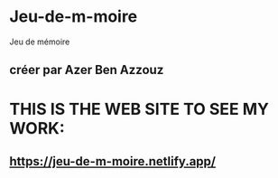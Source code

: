 # Jeu-de-m-moire
Jeu de mémoire
## créer par Azer Ben Azzouz 
# THIS IS THE WEB SITE TO SEE MY WORK: 
## https://jeu-de-m-moire.netlify.app/
